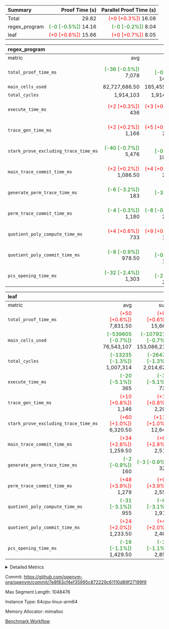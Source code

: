 | Summary | Proof Time (s) | Parallel Proof Time (s) |
|:---|---:|---:|
| Total |  29.82 | <span style='color: red'>(+0 [+0.3%])</span> 16.08 |
| regex_program | <span style='color: green'>(-0 [-0.5%])</span> 14.16 | <span style='color: green'>(-0 [-0.2%])</span> 8.04 |
| leaf | <span style='color: red'>(+0 [+0.6%])</span> 15.66 | <span style='color: red'>(+0 [+0.7%])</span> 8.05 |


| regex_program |||||
|:---|---:|---:|---:|---:|
|metric|avg|sum|max|min|
| `total_proof_time_ms ` | <span style='color: green'>(-36 [-0.5%])</span> 7,078 | <span style='color: green'>(-72 [-0.5%])</span> 14,156 | <span style='color: green'>(-13 [-0.2%])</span> 8,037 | <span style='color: green'>(-59 [-1.0%])</span> 6,119 |
| `main_cells_used     ` |  82,727,686.50 |  165,455,373 |  92,686,348 |  72,769,025 |
| `total_cycles        ` |  1,914,103 |  1,914,103 |  1,914,103 |  1,914,103 |
| `execute_time_ms     ` | <span style='color: red'>(+2 [+0.3%])</span> 436 | <span style='color: red'>(+3 [+0.3%])</span> 872 | <span style='color: red'>(+2 [+0.4%])</span> 469 | <span style='color: red'>(+1 [+0.2%])</span> 403 |
| `trace_gen_time_ms   ` | <span style='color: red'>(+2 [+0.2%])</span> 1,166 | <span style='color: red'>(+5 [+0.2%])</span> 2,332 | <span style='color: green'>(-18 [-1.3%])</span> 1,365 | <span style='color: red'>(+23 [+2.4%])</span> 967 |
| `stark_prove_excluding_trace_time_ms` | <span style='color: green'>(-40 [-0.7%])</span> 5,476 | <span style='color: green'>(-80 [-0.7%])</span> 10,952 |  6,203 | <span style='color: green'>(-83 [-1.7%])</span> 4,749 |
| `main_trace_commit_time_ms` | <span style='color: red'>(+2 [+0.2%])</span> 1,086.50 | <span style='color: red'>(+4 [+0.2%])</span> 2,173 | <span style='color: red'>(+4 [+0.3%])</span> 1,333 |  840 |
| `generate_perm_trace_time_ms` | <span style='color: green'>(-6 [-3.2%])</span> 183 | <span style='color: green'>(-12 [-3.2%])</span> 366 | <span style='color: green'>(-8 [-3.9%])</span> 195 | <span style='color: green'>(-4 [-2.3%])</span> 171 |
| `perm_trace_commit_time_ms` | <span style='color: green'>(-4 [-0.3%])</span> 1,180 | <span style='color: green'>(-8 [-0.3%])</span> 2,360 | <span style='color: green'>(-2 [-0.2%])</span> 1,248 | <span style='color: green'>(-6 [-0.5%])</span> 1,112 |
| `quotient_poly_compute_time_ms` | <span style='color: red'>(+4 [+0.6%])</span> 733 | <span style='color: red'>(+9 [+0.6%])</span> 1,466 | <span style='color: red'>(+8 [+0.9%])</span> 854 | <span style='color: red'>(+1 [+0.2%])</span> 612 |
| `quotient_poly_commit_time_ms` | <span style='color: green'>(-8 [-0.9%])</span> 978.50 | <span style='color: green'>(-17 [-0.9%])</span> 1,957 | <span style='color: red'>(+11 [+1.0%])</span> 1,136 | <span style='color: green'>(-28 [-3.3%])</span> 821 |
| `pcs_opening_time_ms ` | <span style='color: green'>(-32 [-2.4%])</span> 1,303 | <span style='color: green'>(-63 [-2.4%])</span> 2,606 | <span style='color: green'>(-13 [-0.9%])</span> 1,427 | <span style='color: green'>(-50 [-4.1%])</span> 1,179 |

| leaf |||||
|:---|---:|---:|---:|---:|
|metric|avg|sum|max|min|
| `total_proof_time_ms ` | <span style='color: red'>(+50 [+0.6%])</span> 7,831.50 | <span style='color: red'>(+99 [+0.6%])</span> 15,663 | <span style='color: red'>(+56 [+0.7%])</span> 8,046 | <span style='color: red'>(+43 [+0.6%])</span> 7,617 |
| `main_cells_used     ` | <span style='color: green'>(-539605 [-0.7%])</span> 76,543,107 | <span style='color: green'>(-1079210 [-0.7%])</span> 153,086,214 | <span style='color: green'>(-550505 [-0.7%])</span> 77,612,757 | <span style='color: green'>(-528705 [-0.7%])</span> 75,473,457 |
| `total_cycles        ` | <span style='color: green'>(-13235 [-1.3%])</span> 1,007,314 | <span style='color: green'>(-26470 [-1.3%])</span> 2,014,628 | <span style='color: green'>(-13495 [-1.3%])</span> 1,024,209 | <span style='color: green'>(-12975 [-1.3%])</span> 990,419 |
| `execute_time_ms     ` | <span style='color: green'>(-20 [-5.1%])</span> 365 | <span style='color: green'>(-39 [-5.1%])</span> 730 | <span style='color: green'>(-25 [-5.9%])</span> 401 | <span style='color: green'>(-14 [-4.1%])</span> 329 |
| `trace_gen_time_ms   ` | <span style='color: red'>(+10 [+0.8%])</span> 1,146 | <span style='color: red'>(+19 [+0.8%])</span> 2,292 | <span style='color: red'>(+3 [+0.2%])</span> 1,226 | <span style='color: red'>(+16 [+1.5%])</span> 1,066 |
| `stark_prove_excluding_trace_time_ms` | <span style='color: red'>(+60 [+1.0%])</span> 6,320.50 | <span style='color: red'>(+119 [+1.0%])</span> 12,641 | <span style='color: red'>(+65 [+1.0%])</span> 6,579 | <span style='color: red'>(+54 [+0.9%])</span> 6,062 |
| `main_trace_commit_time_ms` | <span style='color: red'>(+34 [+2.8%])</span> 1,259.50 | <span style='color: red'>(+68 [+2.8%])</span> 2,519 | <span style='color: red'>(+58 [+4.6%])</span> 1,328 | <span style='color: red'>(+10 [+0.8%])</span> 1,191 |
| `generate_perm_trace_time_ms` | <span style='color: green'>(-2 [-0.9%])</span> 160 | <span style='color: green'>(-3 [-0.9%])</span> 320 | <span style='color: red'>(+1 [+0.6%])</span> 172 | <span style='color: green'>(-4 [-2.6%])</span> 148 |
| `perm_trace_commit_time_ms` | <span style='color: red'>(+48 [+3.9%])</span> 1,279 | <span style='color: red'>(+97 [+3.9%])</span> 2,558 | <span style='color: red'>(+21 [+1.6%])</span> 1,312 | <span style='color: red'>(+76 [+6.5%])</span> 1,246 |
| `quotient_poly_compute_time_ms` | <span style='color: green'>(-31 [-3.1%])</span> 955 | <span style='color: green'>(-62 [-3.1%])</span> 1,910 | <span style='color: green'>(-30 [-2.9%])</span> 1,013 | <span style='color: green'>(-32 [-3.4%])</span> 897 |
| `quotient_poly_commit_time_ms` | <span style='color: red'>(+24 [+2.0%])</span> 1,233.50 | <span style='color: red'>(+48 [+2.0%])</span> 2,467 | <span style='color: red'>(+35 [+2.8%])</span> 1,275 | <span style='color: red'>(+13 [+1.1%])</span> 1,192 |
| `pcs_opening_time_ms ` | <span style='color: green'>(-16 [-1.1%])</span> 1,429.50 | <span style='color: green'>(-31 [-1.1%])</span> 2,859 | <span style='color: green'>(-20 [-1.3%])</span> 1,476 | <span style='color: green'>(-11 [-0.8%])</span> 1,383 |



<details>
<summary>Detailed Metrics</summary>

| group | num_segments | keygen_time_ms | commit_exe_time_ms |
| --- | --- | --- | --- |
| regex_program | 2 | 762 | 49 | 

| group | air_name | quotient_deg | interactions | constraints |
| --- | --- | --- | --- | --- |
| leaf | AccessAdapterAir<2> | 4 | 5 | 11 | 
| leaf | AccessAdapterAir<4> | 4 | 5 | 11 | 
| leaf | AccessAdapterAir<8> | 4 | 5 | 11 | 
| leaf | FriReducedOpeningAir | 4 | 39 | 60 | 
| leaf | NativePoseidon2Air<BabyBearParameters>, 1> | 4 | 136 | 530 | 
| leaf | PhantomAir | 4 | 3 | 4 | 
| leaf | ProgramAir | 1 | 1 | 4 | 
| leaf | VariableRangeCheckerAir | 1 | 1 | 4 | 
| leaf | VmAirWrapper<AluNativeAdapterAir, FieldArithmeticCoreAir> | 4 | 15 | 23 | 
| leaf | VmAirWrapper<BranchNativeAdapterAir, BranchEqualCoreAir<1> | 4 | 11 | 22 | 
| leaf | VmAirWrapper<JalNativeAdapterAir, JalCoreAir> | 4 | 7 | 6 | 
| leaf | VmAirWrapper<NativeAdapterAir<2, 0>, PublicValuesCoreAir> | 4 | 11 | 23 | 
| leaf | VmAirWrapper<NativeLoadStoreAdapterAir<1>, NativeLoadStoreCoreAir<1> | 4 | 15 | 16 | 
| leaf | VmAirWrapper<NativeLoadStoreAdapterAir<4>, NativeLoadStoreCoreAir<4> | 4 | 15 | 16 | 
| leaf | VmAirWrapper<NativeVectorizedAdapterAir<4>, FieldExtensionCoreAir> | 4 | 15 | 23 | 
| leaf | VmConnectorAir | 4 | 3 | 8 | 
| leaf | VolatileBoundaryAir | 4 | 4 | 16 | 
| regex_program | AccessAdapterAir<16> | 4 | 5 | 11 | 
| regex_program | AccessAdapterAir<2> | 4 | 5 | 11 | 
| regex_program | AccessAdapterAir<32> | 4 | 5 | 11 | 
| regex_program | AccessAdapterAir<4> | 4 | 5 | 11 | 
| regex_program | AccessAdapterAir<64> | 4 | 5 | 11 | 
| regex_program | AccessAdapterAir<8> | 4 | 5 | 11 | 
| regex_program | BitwiseOperationLookupAir<8> | 2 | 2 | 4 | 
| regex_program | KeccakVmAir | 4 | 321 | 4,380 | 
| regex_program | MemoryMerkleAir<8> | 4 | 4 | 38 | 
| regex_program | PersistentBoundaryAir<8> | 4 | 3 | 5 | 
| regex_program | PhantomAir | 4 | 3 | 4 | 
| regex_program | Poseidon2PeripheryAir<BabyBearParameters>, 1> | 2 | 1 | 286 | 
| regex_program | ProgramAir | 1 | 1 | 4 | 
| regex_program | RangeTupleCheckerAir<2> | 1 | 1 | 4 | 
| regex_program | Rv32HintStoreAir | 4 | 19 | 21 | 
| regex_program | VariableRangeCheckerAir | 1 | 1 | 4 | 
| regex_program | VmAirWrapper<Rv32BaseAluAdapterAir, BaseAluCoreAir<4, 8> | 4 | 19 | 30 | 
| regex_program | VmAirWrapper<Rv32BaseAluAdapterAir, LessThanCoreAir<4, 8> | 4 | 17 | 35 | 
| regex_program | VmAirWrapper<Rv32BaseAluAdapterAir, ShiftCoreAir<4, 8> | 4 | 23 | 84 | 
| regex_program | VmAirWrapper<Rv32BranchAdapterAir, BranchEqualCoreAir<4> | 4 | 11 | 17 | 
| regex_program | VmAirWrapper<Rv32BranchAdapterAir, BranchLessThanCoreAir<4, 8> | 4 | 13 | 32 | 
| regex_program | VmAirWrapper<Rv32CondRdWriteAdapterAir, Rv32JalLuiCoreAir> | 4 | 10 | 15 | 
| regex_program | VmAirWrapper<Rv32JalrAdapterAir, Rv32JalrCoreAir> | 4 | 16 | 16 | 
| regex_program | VmAirWrapper<Rv32LoadStoreAdapterAir, LoadSignExtendCoreAir<4, 8> | 4 | 18 | 21 | 
| regex_program | VmAirWrapper<Rv32LoadStoreAdapterAir, LoadStoreCoreAir<4> | 4 | 17 | 27 | 
| regex_program | VmAirWrapper<Rv32MultAdapterAir, DivRemCoreAir<4, 8> | 4 | 25 | 72 | 
| regex_program | VmAirWrapper<Rv32MultAdapterAir, MulHCoreAir<4, 8> | 4 | 24 | 23 | 
| regex_program | VmAirWrapper<Rv32MultAdapterAir, MultiplicationCoreAir<4, 8> | 4 | 19 | 13 | 
| regex_program | VmAirWrapper<Rv32RdWriteAdapterAir, Rv32AuipcCoreAir> | 4 | 11 | 12 | 
| regex_program | VmConnectorAir | 4 | 3 | 8 | 

| group | air_name | idx | rows | prep_cols | perm_cols | main_cols | cells |
| --- | --- | --- | --- | --- | --- | --- | --- |
| leaf | AccessAdapterAir<2> | 0 | 1,048,576 |  | 12 | 11 | 24,117,248 | 
| leaf | AccessAdapterAir<2> | 1 | 1,048,576 |  | 12 | 11 | 24,117,248 | 
| leaf | AccessAdapterAir<4> | 0 | 524,288 |  | 12 | 13 | 13,107,200 | 
| leaf | AccessAdapterAir<4> | 1 | 524,288 |  | 12 | 13 | 13,107,200 | 
| leaf | AccessAdapterAir<8> | 0 | 256 |  | 12 | 17 | 7,424 | 
| leaf | AccessAdapterAir<8> | 1 | 512 |  | 12 | 17 | 14,848 | 
| leaf | FriReducedOpeningAir | 0 | 524,288 |  | 44 | 27 | 37,224,448 | 
| leaf | FriReducedOpeningAir | 1 | 524,288 |  | 44 | 27 | 37,224,448 | 
| leaf | NativePoseidon2Air<BabyBearParameters>, 1> | 0 | 65,536 |  | 160 | 399 | 36,634,624 | 
| leaf | NativePoseidon2Air<BabyBearParameters>, 1> | 1 | 65,536 |  | 160 | 399 | 36,634,624 | 
| leaf | PhantomAir | 0 | 8,192 |  | 8 | 6 | 114,688 | 
| leaf | PhantomAir | 1 | 8,192 |  | 8 | 6 | 114,688 | 
| leaf | ProgramAir | 0 | 524,288 |  | 8 | 10 | 9,437,184 | 
| leaf | ProgramAir | 1 | 524,288 |  | 8 | 10 | 9,437,184 | 
| leaf | VariableRangeCheckerAir | 0 | 262,144 | 2 | 8 | 1 | 2,359,296 | 
| leaf | VariableRangeCheckerAir | 1 | 262,144 | 2 | 8 | 1 | 2,359,296 | 
| leaf | VmAirWrapper<AluNativeAdapterAir, FieldArithmeticCoreAir> | 0 | 1,048,576 |  | 20 | 29 | 51,380,224 | 
| leaf | VmAirWrapper<AluNativeAdapterAir, FieldArithmeticCoreAir> | 1 | 524,288 |  | 20 | 29 | 25,690,112 | 
| leaf | VmAirWrapper<BranchNativeAdapterAir, BranchEqualCoreAir<1> | 0 | 131,072 |  | 16 | 23 | 5,111,808 | 
| leaf | VmAirWrapper<BranchNativeAdapterAir, BranchEqualCoreAir<1> | 1 | 131,072 |  | 16 | 23 | 5,111,808 | 
| leaf | VmAirWrapper<JalNativeAdapterAir, JalCoreAir> | 0 | 16,384 |  | 12 | 9 | 344,064 | 
| leaf | VmAirWrapper<JalNativeAdapterAir, JalCoreAir> | 1 | 16,384 |  | 12 | 9 | 344,064 | 
| leaf | VmAirWrapper<NativeAdapterAir<2, 0>, PublicValuesCoreAir> | 0 | 64 |  | 16 | 23 | 2,496 | 
| leaf | VmAirWrapper<NativeAdapterAir<2, 0>, PublicValuesCoreAir> | 1 | 64 |  | 16 | 23 | 2,496 | 
| leaf | VmAirWrapper<NativeLoadStoreAdapterAir<1>, NativeLoadStoreCoreAir<1> | 0 | 262,144 |  | 24 | 22 | 12,058,624 | 
| leaf | VmAirWrapper<NativeLoadStoreAdapterAir<1>, NativeLoadStoreCoreAir<1> | 1 | 262,144 |  | 24 | 22 | 12,058,624 | 
| leaf | VmAirWrapper<NativeLoadStoreAdapterAir<4>, NativeLoadStoreCoreAir<4> | 0 | 65,536 |  | 24 | 31 | 3,604,480 | 
| leaf | VmAirWrapper<NativeLoadStoreAdapterAir<4>, NativeLoadStoreCoreAir<4> | 1 | 65,536 |  | 24 | 31 | 3,604,480 | 
| leaf | VmAirWrapper<NativeVectorizedAdapterAir<4>, FieldExtensionCoreAir> | 0 | 131,072 |  | 20 | 38 | 7,602,176 | 
| leaf | VmAirWrapper<NativeVectorizedAdapterAir<4>, FieldExtensionCoreAir> | 1 | 131,072 |  | 20 | 38 | 7,602,176 | 
| leaf | VmConnectorAir | 0 | 2 | 1 | 8 | 4 | 24 | 
| leaf | VmConnectorAir | 1 | 2 | 1 | 8 | 4 | 24 | 
| leaf | VolatileBoundaryAir | 0 | 524,288 |  | 8 | 11 | 9,961,472 | 
| leaf | VolatileBoundaryAir | 1 | 524,288 |  | 8 | 11 | 9,961,472 | 

| group | air_name | segment | rows | prep_cols | perm_cols | main_cols | cells |
| --- | --- | --- | --- | --- | --- | --- | --- |
| regex_program | AccessAdapterAir<2> | 1 | 64 |  | 12 | 11 | 1,472 | 
| regex_program | AccessAdapterAir<4> | 1 | 32 |  | 12 | 13 | 800 | 
| regex_program | AccessAdapterAir<8> | 0 | 131,072 |  | 12 | 17 | 3,801,088 | 
| regex_program | AccessAdapterAir<8> | 1 | 2,048 |  | 12 | 17 | 59,392 | 
| regex_program | BitwiseOperationLookupAir<8> | 0 | 65,536 | 3 | 8 | 2 | 655,360 | 
| regex_program | BitwiseOperationLookupAir<8> | 1 | 65,536 | 3 | 8 | 2 | 655,360 | 
| regex_program | KeccakVmAir | 0 | 1 |  | 532 | 3,163 | 3,695 | 
| regex_program | KeccakVmAir | 1 | 32 |  | 532 | 3,163 | 118,240 | 
| regex_program | MemoryMerkleAir<8> | 0 | 131,072 |  | 12 | 32 | 5,767,168 | 
| regex_program | MemoryMerkleAir<8> | 1 | 4,096 |  | 12 | 32 | 180,224 | 
| regex_program | PersistentBoundaryAir<8> | 0 | 131,072 |  | 8 | 20 | 3,670,016 | 
| regex_program | PersistentBoundaryAir<8> | 1 | 2,048 |  | 8 | 20 | 57,344 | 
| regex_program | PhantomAir | 0 | 512 |  | 8 | 6 | 7,168 | 
| regex_program | PhantomAir | 1 | 1 |  | 8 | 6 | 14 | 
| regex_program | Poseidon2PeripheryAir<BabyBearParameters>, 1> | 0 | 16,384 |  | 8 | 300 | 5,046,272 | 
| regex_program | Poseidon2PeripheryAir<BabyBearParameters>, 1> | 1 | 2,048 |  | 8 | 300 | 630,784 | 
| regex_program | ProgramAir | 0 | 131,072 |  | 8 | 10 | 2,359,296 | 
| regex_program | ProgramAir | 1 | 131,072 |  | 8 | 10 | 2,359,296 | 
| regex_program | RangeTupleCheckerAir<2> | 0 | 524,288 | 2 | 8 | 1 | 4,718,592 | 
| regex_program | RangeTupleCheckerAir<2> | 1 | 524,288 | 2 | 8 | 1 | 4,718,592 | 
| regex_program | Rv32HintStoreAir | 0 | 16,384 |  | 24 | 32 | 917,504 | 
| regex_program | VariableRangeCheckerAir | 0 | 262,144 | 2 | 8 | 1 | 2,359,296 | 
| regex_program | VariableRangeCheckerAir | 1 | 262,144 | 2 | 8 | 1 | 2,359,296 | 
| regex_program | VmAirWrapper<Rv32BaseAluAdapterAir, BaseAluCoreAir<4, 8> | 0 | 1,048,576 |  | 28 | 36 | 67,108,864 | 
| regex_program | VmAirWrapper<Rv32BaseAluAdapterAir, BaseAluCoreAir<4, 8> | 1 | 524,288 |  | 28 | 36 | 33,554,432 | 
| regex_program | VmAirWrapper<Rv32BaseAluAdapterAir, LessThanCoreAir<4, 8> | 0 | 32,768 |  | 24 | 37 | 1,998,848 | 
| regex_program | VmAirWrapper<Rv32BaseAluAdapterAir, LessThanCoreAir<4, 8> | 1 | 32,768 |  | 24 | 37 | 1,998,848 | 
| regex_program | VmAirWrapper<Rv32BaseAluAdapterAir, ShiftCoreAir<4, 8> | 0 | 131,072 |  | 28 | 53 | 10,616,832 | 
| regex_program | VmAirWrapper<Rv32BaseAluAdapterAir, ShiftCoreAir<4, 8> | 1 | 131,072 |  | 28 | 53 | 10,616,832 | 
| regex_program | VmAirWrapper<Rv32BranchAdapterAir, BranchEqualCoreAir<4> | 0 | 262,144 |  | 16 | 26 | 11,010,048 | 
| regex_program | VmAirWrapper<Rv32BranchAdapterAir, BranchEqualCoreAir<4> | 1 | 131,072 |  | 16 | 26 | 5,505,024 | 
| regex_program | VmAirWrapper<Rv32BranchAdapterAir, BranchLessThanCoreAir<4, 8> | 0 | 131,072 |  | 20 | 32 | 6,815,744 | 
| regex_program | VmAirWrapper<Rv32BranchAdapterAir, BranchLessThanCoreAir<4, 8> | 1 | 131,072 |  | 20 | 32 | 6,815,744 | 
| regex_program | VmAirWrapper<Rv32CondRdWriteAdapterAir, Rv32JalLuiCoreAir> | 0 | 65,536 |  | 16 | 18 | 2,228,224 | 
| regex_program | VmAirWrapper<Rv32CondRdWriteAdapterAir, Rv32JalLuiCoreAir> | 1 | 65,536 |  | 16 | 18 | 2,228,224 | 
| regex_program | VmAirWrapper<Rv32JalrAdapterAir, Rv32JalrCoreAir> | 0 | 131,072 |  | 20 | 28 | 6,291,456 | 
| regex_program | VmAirWrapper<Rv32JalrAdapterAir, Rv32JalrCoreAir> | 1 | 65,536 |  | 20 | 28 | 3,145,728 | 
| regex_program | VmAirWrapper<Rv32LoadStoreAdapterAir, LoadSignExtendCoreAir<4, 8> | 0 | 1,024 |  | 28 | 35 | 64,512 | 
| regex_program | VmAirWrapper<Rv32LoadStoreAdapterAir, LoadSignExtendCoreAir<4, 8> | 1 | 2 |  | 28 | 35 | 126 | 
| regex_program | VmAirWrapper<Rv32LoadStoreAdapterAir, LoadStoreCoreAir<4> | 0 | 1,048,576 |  | 28 | 40 | 71,303,168 | 
| regex_program | VmAirWrapper<Rv32LoadStoreAdapterAir, LoadStoreCoreAir<4> | 1 | 1,048,576 |  | 28 | 40 | 71,303,168 | 
| regex_program | VmAirWrapper<Rv32MultAdapterAir, DivRemCoreAir<4, 8> | 0 | 128 |  | 40 | 57 | 12,416 | 
| regex_program | VmAirWrapper<Rv32MultAdapterAir, MulHCoreAir<4, 8> | 0 | 256 |  | 40 | 39 | 20,224 | 
| regex_program | VmAirWrapper<Rv32MultAdapterAir, MultiplicationCoreAir<4, 8> | 0 | 32,768 |  | 28 | 31 | 1,933,312 | 
| regex_program | VmAirWrapper<Rv32MultAdapterAir, MultiplicationCoreAir<4, 8> | 1 | 32,768 |  | 28 | 31 | 1,933,312 | 
| regex_program | VmAirWrapper<Rv32RdWriteAdapterAir, Rv32AuipcCoreAir> | 0 | 32,768 |  | 16 | 21 | 1,212,416 | 
| regex_program | VmAirWrapper<Rv32RdWriteAdapterAir, Rv32AuipcCoreAir> | 1 | 32,768 |  | 16 | 21 | 1,212,416 | 
| regex_program | VmConnectorAir | 0 | 2 | 1 | 8 | 4 | 24 | 
| regex_program | VmConnectorAir | 1 | 2 | 1 | 8 | 4 | 24 | 

| group | idx | trace_gen_time_ms | total_proof_time_ms | total_cycles | total_cells | stark_prove_excluding_trace_time_ms | quotient_poly_compute_time_ms | quotient_poly_commit_time_ms | perm_trace_commit_time_ms | pcs_opening_time_ms | main_trace_commit_time_ms | main_cells_used | generate_perm_trace_time_ms | execute_time_ms |
| --- | --- | --- | --- | --- | --- | --- | --- | --- | --- | --- | --- | --- | --- | --- |
| leaf | 0 | 1,066 | 8,046 | 1,024,209 | 213,067,480 | 6,579 | 1,013 | 1,275 | 1,312 | 1,476 | 1,328 | 77,612,757 | 172 | 401 | 
| leaf | 1 | 1,226 | 7,617 | 990,419 | 187,384,792 | 6,062 | 897 | 1,192 | 1,246 | 1,383 | 1,191 | 75,473,457 | 148 | 329 | 

| group | segment | trace_gen_time_ms | total_proof_time_ms | total_cycles | total_cells | stark_prove_excluding_trace_time_ms | quotient_poly_compute_time_ms | quotient_poly_commit_time_ms | perm_trace_commit_time_ms | pcs_opening_time_ms | main_trace_commit_time_ms | main_cells_used | generate_perm_trace_time_ms | execute_time_ms |
| --- | --- | --- | --- | --- | --- | --- | --- | --- | --- | --- | --- | --- | --- | --- |
| regex_program | 0 | 1,365 | 8,037 |  | 209,921,543 | 6,203 | 854 | 1,136 | 1,248 | 1,427 | 1,333 | 92,686,348 | 195 | 469 | 
| regex_program | 1 | 967 | 6,119 | 1,914,103 | 149,454,692 | 4,749 | 612 | 821 | 1,112 | 1,179 | 840 | 72,769,025 | 171 | 403 | 

</details>


Commit: https://github.com/openvm-org/openvm/commit/7e8f83cf4ef35995c872229c61110d89f27199f9

Max Segment Length: 1048476

Instance Type: 64cpu-linux-arm64

Memory Allocator: mimalloc

[Benchmark Workflow](https://github.com/openvm-org/openvm/actions/runs/13229576071)

